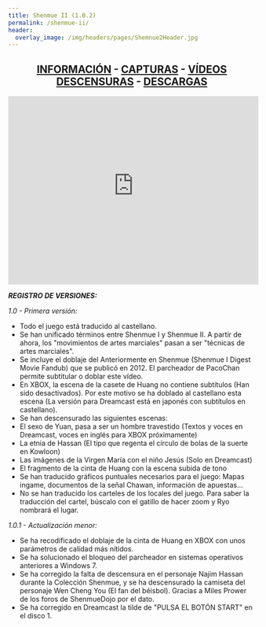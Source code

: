 ```yaml
---
title: Shenmue II (1.0.2)
permalink: /shenmue-ii/
header:
  overlay_image: /img/headers/pages/Shemnue2Header.jpg
---
```

<h2 style="text-align: center;"><strong><a href="/shenmue-ii/informacion/">INFORMACIÓN</a> - <a href="/shenmue-ii/capturas/">CAPTURAS</a> - <a href="/shenmue-ii/videos/">VÍDEOS</a><br>  
<a href="/shenmue-ii/descensuras/">DESCENSURAS</a> - <a href="/shenmue-ii/descargar/">DESCARGAS</a></strong></h2>

<center><iframe width="510" height="383" src="https://www.youtube-nocookie.com/embed/LLmIeX1KUYc?rel=0" frameborder="0" allow="accelerometer; autoplay; encrypted-media; gyroscope; picture-in-picture" allowfullscreen></iframe></center>

_**REGISTRO DE VERSIONES:**_

_1.0 - Primera versión:_  
- Todo el juego está traducido al castellano.  
- Se han unificado términos entre Shenmue I y Shenmue II. A partir de ahora, los "movimientos de artes marciales" pasan a ser "técnicas de artes marciales".  
- Se incluye el doblaje del Anteriormente en Shenmue (Shenmue I Digest Movie Fandub) que se publicó en 2012. El parcheador de PacoChan permite subtitular o doblar este vídeo.  
- En XBOX, la escena de la casete de Huang no contiene subtítulos (Han sido desactivados). Por este motivo se ha doblado al castellano esta escena (La versión para Dreamcast está en japonés con subtítulos en castellano).  
- Se han descensurado las siguientes escenas:  
- El sexo de Yuan, pasa a ser un hombre travestido (Textos y voces en Dreamcast, voces en inglés para XBOX próximamente)  
- La etnia de Hassan (El tipo que regenta el círculo de bolas de la suerte en Kowloon)  
- Las imágenes de la Virgen María con el niño Jesús (Solo en Dreamcast)  
- El fragmento de la cinta de Huang con la escena subida de tono  
- Se han traducido gráficos puntuales necesarios para el juego: Mapas ingame, documentos de la señal Chawan, información de apuestas...  
- No se han traducido los carteles de los locales del juego. Para saber la traducción del cartel, búscalo con el gatillo de hacer zoom y Ryo nombrará el lugar.

_1.0.1 - Actualización menor:_  
- Se ha recodificado el doblaje de la cinta de Huang en XBOX con unos parámetros de calidad más nítidos.  
- Se ha solucionado el bloqueo del parcheador en sistemas operativos anteriores a Windows 7.  
- Se ha corregido la falta de descensura en el personaje Najim Hassan durante la Colección Shenmue, y se ha descensurado la camiseta del personaje Wen Cheng You (El fan del béisbol). Gracias a Miles Prower de los foros de ShenmueDojo por el dato.  
- Se ha corregido en Dreamcast la tilde de "PULSA EL BOTÓN START" en el disco 1.
